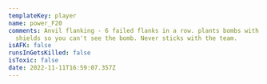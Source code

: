 ```yaml
---
templateKey: player
name: power_F20
comments: Anvil flanking - 6 failed flanks in a row. plants bombs with bad
  shields so you can't see the bomb. Never sticks with the team.
isAFK: false
runsInGetsKilled: false
isToxic: false
date: 2022-11-11T16:59:07.357Z
---
```

